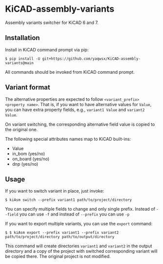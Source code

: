 # KiCAD-assembly-variants

Assembly variants switcher for KiCAD 6 and 7.

## Installation

Install in KiCAD command prompt via pip:

```
$ pip install -U git+https://github.com/yaqwsx/KiCAD-assembly-variants@main
```

All commands should be invoked from KiCAD command prompt.

## Variant format

The alternative properties are expected to follow `<variant_prefix> <property
name>`. That is, if you want to have alternative values for `Value`, you can
have extra property fields, e.g., `variant1 Value` and `variant2 Value`.

On variant switching, the corresponding alternative field value is copied to the
original one.

The following special attributes names map to KiCAD built-ins:

- Value
- in_bom (yes/no)
- on_board (yes/no)
- dnp (yes/no)

## Usage

If you want to switch variant in place, just invoke:
```
$ kiAsm switch --prefix variant1 path/to/project/directory
```

You can specify multiple fields to change and only single prefix. Instead of
`--field` you can use `-f` and instead of `--prefix` you can use `-p`

If you want to export multiple variants, you can use the `export` command:

```
$ $ kiAsm export --prefix variant1 --prefix variant2 path/to/project/directory path/to/output/directory
```

This command will create directories `variant1` and `variant2` in the output
directory and a copy of the project with switched corresponding variant will be
copied there. The original project is not modified.
